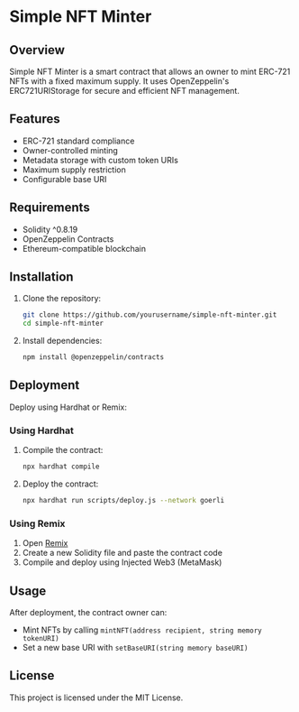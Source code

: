 # Simple NFT Minter

## Overview
Simple NFT Minter is a smart contract that allows an owner to mint ERC-721 NFTs with a fixed maximum supply. It uses OpenZeppelin's ERC721URIStorage for secure and efficient NFT management.

## Features
- ERC-721 standard compliance
- Owner-controlled minting
- Metadata storage with custom token URIs
- Maximum supply restriction
- Configurable base URI

## Requirements
- Solidity ^0.8.19
- OpenZeppelin Contracts
- Ethereum-compatible blockchain
 
## Installation 
1. Clone the repository: 
   ```sh 
   git clone https://github.com/yourusername/simple-nft-minter.git
   cd simple-nft-minter
   ```
2. Install dependencies:
   ```sh
   npm install @openzeppelin/contracts
   ```

## Deployment
Deploy using Hardhat or Remix:

### Using Hardhat
1. Compile the contract:
   ```sh
   npx hardhat compile
   ```
2. Deploy the contract:
   ```sh
   npx hardhat run scripts/deploy.js --network goerli
   ```

### Using Remix
1. Open [Remix](https://remix.ethereum.org/)
2. Create a new Solidity file and paste the contract code
3. Compile and deploy using Injected Web3 (MetaMask)

## Usage
After deployment, the contract owner can:
- Mint NFTs by calling `mintNFT(address recipient, string memory tokenURI)`
- Set a new base URI with `setBaseURI(string memory baseURI)`

## License
This project is licensed under the MIT License.
